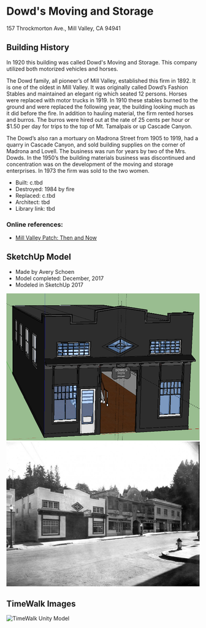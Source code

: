# Dowd's Moving and Storage
157 Throckmorton Ave., Mill Valley, CA 94941

## Building History
In 1920 this building was called Dowd's Moving and Storage. This company utilized both motorized vehicles and horses.

The Dowd family, all pioneer’s of Mill Valley, established this firm in 1892. It is one of the oldest in Mill Valley. It was originally called Dowd’s Fashion Stables and maintained an elegant rig which seated 12 persons. Horses were replaced with motor trucks in 1919. In 1910 these stables burned to the ground and were replaced the following year, the building looking much as it did before the fire. In addition to hauling material, the firm rented horses and burros. The burros were hired out at the rate of 25 cents per hour or $1.50 per day for trips to the top of Mt. Tamalpais or up Cascade Canyon.

The Dowd’s also ran a mortuary on Madrona Street from 1905 to 1919, had a quarry in Cascade Canyon, and sold building supplies on the corner of Madrona and Lovell. The business was run for years by two of the Mrs. Dowds. In the 1950’s the building materials business was discontinued and concentration was on the development of the moving and storage enterprises. In 1973 the firm was sold to the two women.


- Built: c.tbd
- Destroyed: 1984 by fire
- Replaced: c.tbd
- Architect: tbd
- Library link: tbd

### Online references:
- [Mill Valley Patch: Then and Now](https://patch.com/california/millvalley/then-now-dowds-storage)

## SketchUp Model
- Made by Avery Schoen
- Model completed: December, 2017
- Modeled in SketchUp 2017

![SketchUp Make 2017 model screenshot](https://github.com/TimeWalkOrg/building-mill-valley-ca-dowds-moving/blob/master/dowds-moving-1920.png)
![Then and Now photo, late 1930's](https://github.com/TimeWalkOrg/building-mill-valley-ca-dowds-moving/blob/master/dowds-moving-photo-1930s.jpg)

## TimeWalk Images
![TimeWalk Unity Model](tbd)
